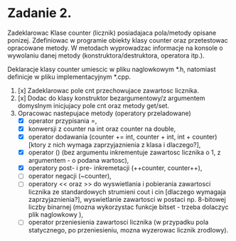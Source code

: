 # Zadanie 2.

Zadeklarowac Klase counter (licznik) posiadajaca pola/metody opisane ponizej. Zdefiniowac w programie obiekty klasy counter oraz przetestowac opracowane metody. W metodach wyprowadzac informacje na konsole o wywolaniu danej metody (konstruktora/destruktora, operatora itp.).

Deklaracje klasy counter umiescic w pliku naglowkowym *.h, natomiast definicje w pliku implementacyjnym *.cpp.
  1. [x] Zadeklarowac pole cnt przechowujace zawartosc licznika.
  2. [x] Dodac do klasy konstruktor bezargumentowy/z argumentem domyslnym inicjujacy pole cnt oraz metody get/set.
  3.  Opracowac nastepujace metody (operatory przeladowane)
      - [x] operator przypisania =,
      - [x] konwersji z counter na int oraz counter na double,
      - [x] operator dodawania (counter += int, counter + int, int + counter) [ktory z nich wymaga zaprzyjaznienia z klasa 
        i dlaczego?],
      - [x] operator () (bez argumentu inkrementuje zawartosc licznika o 1, z argumentem - o podana wartosc),
      - [x] operatory post- i pre- inkremetacji (++counter, counter++),
      - [ ] operator negacji (~counter),
      - [ ] operatory << oraz >> do wyswietlania i pobierania zawartosci licznika ze standardowych strumieni cout i cin [dlaczego 
        wymagaja zaprzyjaznienia?], wyswietlanie zawartosci w postaci np. 8-bitowej liczby binarnej (mozna wykorzystac funkcje 
        bitset - trzeba dolaczyc plik naglowkowy <bitset>),
      - [ ] operator przeniesienia zawartosci licznika (w przypadku pola statycznego, po przeniesieniu, mozna wyzerowac licznik 
        zrodlowy).